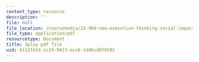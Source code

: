 ```yaml
---
content_type: resource
description: ''
file: null
file_location: /coursemedia/15-960-new-executive-thinking-social-impact-technology-projects-fall-2017-spring-2018/6112fd141c199413ecc61dd6cd8f6502_EZCmSXZnT6Q.pdf
file_type: application/pdf
resourcetype: Document
title: 3play pdf file
uid: 6112fd14-1c19-9413-ecc6-1dd6cd8f6502
---
```

